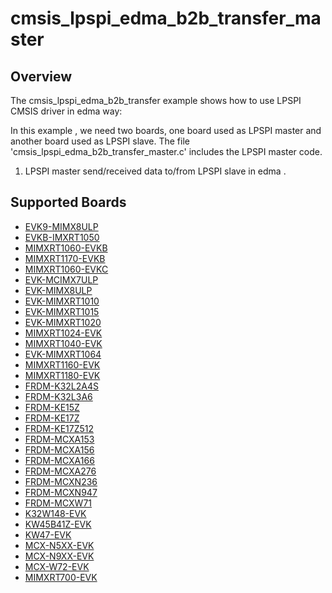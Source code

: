 # cmsis_lpspi_edma_b2b_transfer_master

## Overview
The cmsis_lpspi_edma_b2b_transfer example shows how to use LPSPI CMSIS driver in edma way:

In this example , we need two boards, one board used as LPSPI master and another board used as LPSPI slave.
The file 'cmsis_lpspi_edma_b2b_transfer_master.c' includes the LPSPI master code.

1. LPSPI master send/received data to/from LPSPI slave in edma .

## Supported Boards
- [EVK9-MIMX8ULP](../../../../_boards/evk9mimx8ulp/cmsis_driver_examples/lpspi/edma_b2b_transfer/master/example_board_readme.md)
- [EVKB-IMXRT1050](../../../../_boards/evkbimxrt1050/cmsis_driver_examples/lpspi/edma_b2b_transfer/master/example_board_readme.md)
- [MIMXRT1060-EVKB](../../../../_boards/evkbmimxrt1060/cmsis_driver_examples/lpspi/edma_b2b_transfer/master/example_board_readme.md)
- [MIMXRT1170-EVKB](../../../../_boards/evkbmimxrt1170/cmsis_driver_examples/lpspi/edma_b2b_transfer/master/example_board_readme.md)
- [MIMXRT1060-EVKC](../../../../_boards/evkcmimxrt1060/cmsis_driver_examples/lpspi/edma_b2b_transfer/master/example_board_readme.md)
- [EVK-MCIMX7ULP](../../../../_boards/evkmcimx7ulp/cmsis_driver_examples/lpspi/edma_b2b_transfer/master/example_board_readme.md)
- [EVK-MIMX8ULP](../../../../_boards/evkmimx8ulp/cmsis_driver_examples/lpspi/edma_b2b_transfer/master/example_board_readme.md)
- [EVK-MIMXRT1010](../../../../_boards/evkmimxrt1010/cmsis_driver_examples/lpspi/edma_b2b_transfer/master/example_board_readme.md)
- [EVK-MIMXRT1015](../../../../_boards/evkmimxrt1015/cmsis_driver_examples/lpspi/edma_b2b_transfer/master/example_board_readme.md)
- [EVK-MIMXRT1020](../../../../_boards/evkmimxrt1020/cmsis_driver_examples/lpspi/edma_b2b_transfer/master/example_board_readme.md)
- [MIMXRT1024-EVK](../../../../_boards/evkmimxrt1024/cmsis_driver_examples/lpspi/edma_b2b_transfer/master/example_board_readme.md)
- [MIMXRT1040-EVK](../../../../_boards/evkmimxrt1040/cmsis_driver_examples/lpspi/edma_b2b_transfer/master/example_board_readme.md)
- [EVK-MIMXRT1064](../../../../_boards/evkmimxrt1064/cmsis_driver_examples/lpspi/edma_b2b_transfer/master/example_board_readme.md)
- [MIMXRT1160-EVK](../../../../_boards/evkmimxrt1160/cmsis_driver_examples/lpspi/edma_b2b_transfer/master/example_board_readme.md)
- [MIMXRT1180-EVK](../../../../_boards/evkmimxrt1180/cmsis_driver_examples/lpspi/edma_b2b_transfer/master/example_board_readme.md)
- [FRDM-K32L2A4S](../../../../_boards/frdmk32l2a4s/cmsis_driver_examples/lpspi/edma_b2b_transfer/master/example_board_readme.md)
- [FRDM-K32L3A6](../../../../_boards/frdmk32l3a6/cmsis_driver_examples/lpspi/edma_b2b_transfer/master/example_board_readme.md)
- [FRDM-KE15Z](../../../../_boards/frdmke15z/cmsis_driver_examples/lpspi/edma_b2b_transfer/master/example_board_readme.md)
- [FRDM-KE17Z](../../../../_boards/frdmke17z/cmsis_driver_examples/lpspi/edma_b2b_transfer/master/example_board_readme.md)
- [FRDM-KE17Z512](../../../../_boards/frdmke17z512/cmsis_driver_examples/lpspi/edma_b2b_transfer/master/example_board_readme.md)
- [FRDM-MCXA153](../../../../_boards/frdmmcxa153/cmsis_driver_examples/lpspi/edma_b2b_transfer/master/example_board_readme.md)
- [FRDM-MCXA156](../../../../_boards/frdmmcxa156/cmsis_driver_examples/lpspi/edma_b2b_transfer/master/example_board_readme.md)
- [FRDM-MCXA166](../../../../_boards/frdmmcxa166/cmsis_driver_examples/lpspi/edma_b2b_transfer/master/example_board_readme.md)
- [FRDM-MCXA276](../../../../_boards/frdmmcxa276/cmsis_driver_examples/lpspi/edma_b2b_transfer/master/example_board_readme.md)
- [FRDM-MCXN236](../../../../_boards/frdmmcxn236/cmsis_driver_examples/lpspi/edma_b2b_transfer/master/example_board_readme.md)
- [FRDM-MCXN947](../../../../_boards/frdmmcxn947/cmsis_driver_examples/lpspi/edma_b2b_transfer/master/example_board_readme.md)
- [FRDM-MCXW71](../../../../_boards/frdmmcxw71/cmsis_driver_examples/lpspi/edma_b2b_transfer/master/example_board_readme.md)
- [K32W148-EVK](../../../../_boards/k32w148evk/cmsis_driver_examples/lpspi/edma_b2b_transfer/master/example_board_readme.md)
- [KW45B41Z-EVK](../../../../_boards/kw45b41zevk/cmsis_driver_examples/lpspi/edma_b2b_transfer/master/example_board_readme.md)
- [KW47-EVK](../../../../_boards/kw47evk/cmsis_driver_examples/lpspi/edma_b2b_transfer/master/example_board_readme.md)
- [MCX-N5XX-EVK](../../../../_boards/mcxn5xxevk/cmsis_driver_examples/lpspi/edma_b2b_transfer/master/example_board_readme.md)
- [MCX-N9XX-EVK](../../../../_boards/mcxn9xxevk/cmsis_driver_examples/lpspi/edma_b2b_transfer/master/example_board_readme.md)
- [MCX-W72-EVK](../../../../_boards/mcxw72evk/cmsis_driver_examples/lpspi/edma_b2b_transfer/master/example_board_readme.md)
- [MIMXRT700-EVK](../../../../_boards/mimxrt700evk/cmsis_driver_examples/lpspi/edma_b2b_transfer/master/example_board_readme.md)
